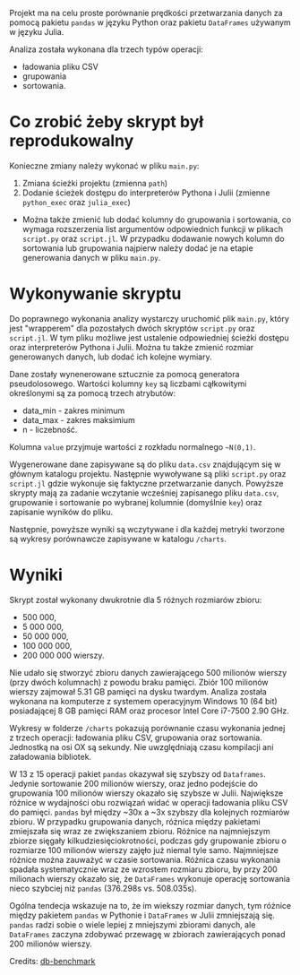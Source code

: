 Projekt ma na celu proste porównanie prędkości przetwarzania danych za pomocą pakietu `pandas` w języku Python oraz pakietu `DataFrames` używanym w języku Julia.

Analiza została wykonana dla trzech typów operacji:
* ładowania pliku CSV
* grupowania
* sortowania.


# Co zrobić żeby skrypt był reprodukowalny
Konieczne zmiany należy wykonać w pliku `main.py`:
1. Zmiana ścieżki projektu (zmienna `path`)
2. Dodanie ścieżek dostępu do interpreterów Pythona i Julii (zmienne `python_exec` oraz `julia_exec`)

* Można także zmienić lub dodać kolumny do grupowania i sortowania, co wymaga rozszerzenia list argumentów odpowiednich funkcji w plikach `script.py` oraz `script.jl`. W przypadku dodawanie nowych kolumn do sortowania lub grupowania najpierw należy dodać je na etapie generowania danych w pliku `main.py`.


# Wykonywanie skryptu
Do poprawnego wykonania analizy wystarczy uruchomić plik `main.py`, który jest "wrapperem" dla pozostałych dwóch skryptów `script.py` oraz `script.jl`. W tym pliku możliwe jest ustalenie odpowiedniej ścieżki dostępu oraz interpreterów Pythona i Julii. Można tu także zmienić rozmiar generowanych danych, lub dodać ich kolejne wymiary.

Dane zostały wynenerowane sztucznie za pomocą generatora pseudolosowego. Wartości kolumny `key` są liczbami cąłkowitymi określonymi są za pomocą trzech atrybutów: 
* data_min - zakres minimum
* data_max - zakres maksimium
* n - liczebność.

Kolumna `value` przyjmuje wartości z rozkładu normalnego `~N(0,1)`.

Wygenerowane dane zapisywane są do pliku `data.csv` znajdującym się w głównym katalogu projektu. Następnie wywoływane są pliki `script.py` oraz `script.jl` gdzie wykonuje się faktyczne przetwarzanie danych. Powyższe skrypty mają za zadanie wczytanie wcześniej zapisanego pliku `data.csv`, grupowanie i sortowanie po wybranej kolumnie (domyślnie `key`) oraz zapisanie wyników do pliku. 

Następnie, powyższe wyniki są wczytywane i dla każdej metryki tworzone są wykresy porównawcze zapisywane w katalogu `/charts`. 


# Wyniki
Skrypt został wykonany dwukrotnie dla 5 różnych rozmiarów zbioru:
- 500 000,
- 5 000 000,
- 50 000 000,
- 100 000 000,
- 200 000 000 wierszy.

Nie udało się stworzyć zbioru danych zawierającego 500 milionów wierszy (przy dwóch kolumnach) z powodu braku pamięci. Zbiór 100 milionów wierszy zajmował 5.31 GB pamięci na dysku twardym. Analiza została wykonana na komputerze z systemem operacyjnym Windows 10 (64 bit) posiadającej 8 GB pamięci RAM oraz procesor Intel Core i7-7500 2.90 GHz.

Wykresy w folderze `/charts` pokazują porównanie czasu wykonania jednej z trzech operacji: ładowania pliku CSV, grupowania oraz sortowania. Jednostką na osi OX są sekundy. Nie uwzględniają czasu kompilacji ani załadowania bibliotek.

W 13 z 15 operacji pakiet `pandas` okazywał się szybszy od `Dataframes`. Jedynie sortowanie 200 milionów wierszy, oraz jedno podejście do grupowania 100 milionów wierszy okazało się szybsze w Julii. Największe różnice w wydajności obu rozwiązań widać w operacji ładowania pliku CSV do pamięci. `pandas` był między ~30x a ~3x szybszy dla kolejnych rozmiarów zbioru. W przypadku grupowania danych, różnica między pakietami zmiejszała się wraz ze zwiększaniem zbioru. Różnice na najmniejszym zbiorze sięgały kilkudziesięciokrotności, podczas gdy grupowanie zbioru o rozmiarze 100 milionów wierszy zajęło już niemal tyle samo. Najmniejsze różnice można zauważyć w czasie sortowania. Różnica czasu wykonania spadała systematycznie wraz ze wzrostem rozmiaru zbioru, by przy 200 milionach wierszy okazało się, że `DataFrames` wykonuje operację sortowania nieco szybciej niż `pandas` (376.298s vs. 508.035s).

Ogólna tendecja wskazuje na to, że im wiekszy rozmiar danych, tym różnice między pakietem `pandas` w Pythonie i `DataFrames` w Julii zmniejszają się. `pandas` radzi sobie o wiele lepiej z mniejszymi zbiorami danych, ale `DataFrames` zaczyna zdobywać przewagę w zbiorach zawierających ponad 200 milionów wierszy.


Credits: [db-benchmark](https://github.com/h2oai/db-benchmark)